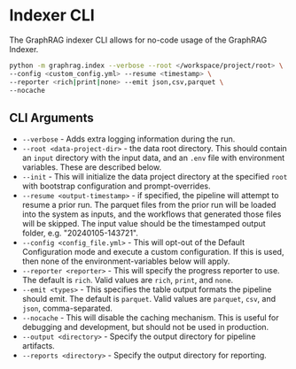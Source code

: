 # Indexer CLI

The GraphRAG indexer CLI allows for no-code usage of the GraphRAG Indexer.

```bash
python -m graphrag.index --verbose --root </workspace/project/root> \
--config <custom_config.yml> --resume <timestamp> \
--reporter <rich|print|none> --emit json,csv,parquet \
--nocache
```

## CLI Arguments

- `--verbose` - Adds extra logging information during the run.
- `--root <data-project-dir>` - the data root directory. This should contain an `input` directory with the input data, and an `.env` file with environment variables. These are described below.
- `--init` - This will initialize the data project directory at the specified `root` with bootstrap configuration and prompt-overrides.
- `--resume <output-timestamp>` - if specified, the pipeline will attempt to resume a prior run. The parquet files from the prior run will be loaded into the system as inputs, and the workflows that generated those files will be skipped. The input value should be the timestamped output folder, e.g. "20240105-143721".
- `--config <config_file.yml>` - This will opt-out of the Default Configuration mode and execute a custom configuration. If this is used, then none of the environment-variables below will apply.
- `--reporter <reporter>` - This will specify the progress reporter to use. The default is `rich`. Valid values are `rich`, `print`, and `none`.
- `--emit <types>` - This specifies the table output formats the pipeline should emit. The default is `parquet`. Valid values are `parquet`, `csv`, and `json`, comma-separated.
- `--nocache` - This will disable the caching mechanism. This is useful for debugging and development, but should not be used in production.
- `--output <directory>` - Specify the output directory for pipeline artifacts.
- `--reports <directory>` - Specify the output directory for reporting.
